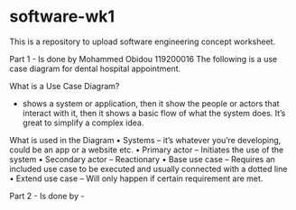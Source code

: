 # software-wk1
This is a repository to upload software engineering concept worksheet.

Part 1 - Is done by Mohammed Obidou 119200016
The following is a use case diagram for dental hospital appointment.

What is a Use Case Diagram?
- shows a system or application, then it show the people or actors that interact with it, then it shows a basic flow of what the system does. It’s great to simplify a complex idea. 

What is used in the Diagram
•	Systems – it’s whatever you’re developing, could be an app or a website etc.
•	Primary actor – Initiates the use of the system
•	Secondary actor – Reactionary
•	Base use case – Requires an included use case to be executed and usually connected with a dotted line
•	Extend use case – Will only happen if certain requirement are met.


Part 2 - Is done by -

